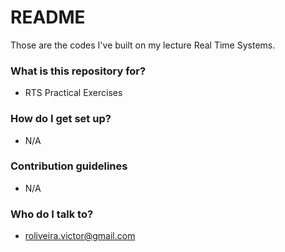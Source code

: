 # README #

Those are the codes I've built on my lecture Real Time Systems.

### What is this repository for? ###

* RTS Practical Exercises

### How do I get set up? ###

* N/A

### Contribution guidelines ###

* N/A

### Who do I talk to? ###

* roliveira.victor@gmail.com